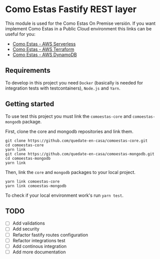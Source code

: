 # Como Estas Fastify REST layer

This module is used for the Como Estas On Premise versión. If you want implement Como Estas in a Public Cloud environment this links can be useful for you:

- [Como Estas - AWS Serverless](https://github.com/quedate-en-casa/comoestas-serverless)
- [Como Estas - AWS Terraform](https://github.com/quedate-en-casa/comoestas-serverless)
- [Como Estas - AWS DynamoDB](https://github.com/quedate-en-casa/comoestas-serverless)

## Requirements

To develop in this project you need `Docker` (basically is needed for integration tests with testcontainers), `Node.js` and `Yarn`.

## Getting started

To use test this project you must link the `comoestas-core` and `comoestas-mongodb` package.

First, clone the core and mongodb repositories and link them.

```shell
git clone https://github.com/quedate-en-casa/comoestas-core.git
cd comoestas-core
yarn link
git clone https://github.com/quedate-en-casa/comoestas-mongodb.git
cd comoestas-mongodb
yarn link
```

Then, link the `core` and `mongodb` packages to your local project.

```shell
yarn link comoestas-core
yarn link comoestas-mongodb
```

To check if your local environment work's run `yarn test`.

## TODO

- [ ] Add validations
- [ ] Add security
- [ ] Refactor fastify routes configuration
- [ ] Refactor integrations test
- [ ] Add continous integration
- [ ] Add more documentation